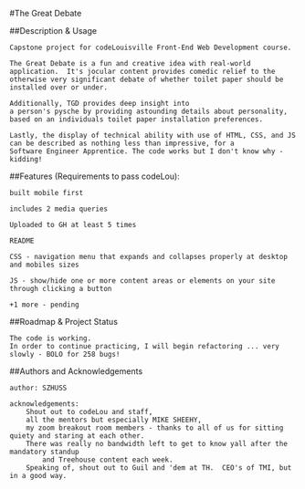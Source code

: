 #The Great Debate

##Description & Usage

    Capstone project for codeLouisville Front-End Web Development course.

    The Great Debate is a fun and creative idea with real-world
    application.  It's jocular content provides comedic relief to the 
    otherwise very significant debate of whether toilet paper should be 
    installed over or under.  

    Additionally, TGD provides deep insight into 
    a person's pysche by providing astounding details about personality, 
    based on an individuals toilet paper installation preferences.

    Lastly, the display of technical ability with use of HTML, CSS, and JS
    can be described as nothing less than impressive, for a 
    Software Engineer Apprentice. The code works but I don't know why - kidding! 


##Features (Requirements to pass codeLou):

    built mobile first

    includes 2 media queries

    Uploaded to GH at least 5 times

    README

    CSS - navigation menu that expands and collapses properly at desktop and mobiles sizes

    JS - show/hide one or more content areas or elements on your site through clicking a button

    +1 more - pending


##Roadmap & Project Status

    The code is working.  
    In order to continue practicing, I will begin refactoring ... very slowly - BOLO for 258 bugs!

##Authors and Acknowledgements

    author: SZHUSS

    acknowledgements: 
        Shout out to codeLou and staff, 
        all the mentors but especially MIKE SHEEHY, 
        my zoom breakout room members - thanks to all of us for sitting quiety and staring at each other.
        There was really no bandwidth left to get to know yall after the mandatory standup 
            and Treehouse content each week.
        Speaking of, shout out to Guil and 'dem at TH.  CEO's of TMI, but in a good way.    

